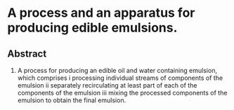 # A process and an apparatus for producing edible emulsions.

## Abstract
1. A process for producing an edible oil and water containing emulsion, which comprises i processing individual streams of components of the emulsion ii separately recirculating at least part of each of the components of the emulsion iii mixing the processed components of the emulsion to obtain the final emulsion.
